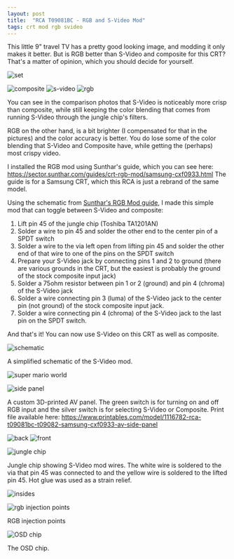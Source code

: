 ```yaml
---
layout: post
title:  "RCA T09081BC - RGB and S-Video Mod"
tags: crt mod rgb svideo
---
```

This little 9" travel TV has a pretty good looking image, and modding it only makes it better. But is RGB better than S-Video and composite for this CRT? That's a matter of opinion, which you should decide for yourself.

![set](/assets/img/IMG_1106_edited.JPG)

![composite](/assets/img/IMG_1023_edited.JPG)
![s-video](/assets/img/IMG_1034_edited.JPG)
![rgb](/assets/img/IMG_1046_edited.JPG)

You can see in the comparison photos that S-Video is noticeably more crisp than composite, while still keeping the color blending that comes from running S-Video through the jungle chip's filters.

RGB on the other hand, is a bit brighter (I compensated for that in the pictures) and the color accuracy is better. You do lose some of the color blending that S-Video and Composite have, while getting the (perhaps) most crispy video.

I installed the RGB mod using Sunthar's guide, which you can see here: https://sector.sunthar.com/guides/crt-rgb-mod/samsung-cxf0933.html The guide is for a Samsung CRT, which this RCA is just a rebrand of the same model.

Using the schematic from [Sunthar's RGB Mod guide](https://sector.sunthar.com/guides/crt-rgb-mod/samsung-cxf0933.html), I made this simple mod that can toggle between S-Video and composite:
1. Lift pin 45 of the jungle chip (Toshiba TA1201AN)
2. Solder a wire to pin 45 and solder the other end to the center pin of a SPDT switch
3. Solder a wire to the via left open from lifting pin 45 and solder the other end of that wire to one of the pins on the SPDT switch
4. Prepare your S-Video jack by connecting pins 1 and 2 to ground (there are various grounds in the CRT, but the easiest is probably the ground of the stock composite input jack)
5. Solder a 75ohm resistor between pin 1 or 2 (ground) and pin 4 (chroma) of the S-Video jack
6. Solder a wire connecting pin 3 (luma) of the S-Video jack to the center pin (not ground) of the stock composite input jack.
7. Solder a wire connecting pin 4 (chroma) of the S-Video jack to the last pin on the SPDT switch.

And that's it! You can now use S-Video on this CRT as well as composite.

![schematic](/assets/img/S-Video%20Mod_schem.png)

A simplified schematic of the S-Video mod.

![super mario world](/assets/img/IMG_20250710_140952.jpg)

![side panel](/assets/img/IMG_1007.JPG)

A custom 3D-printed AV panel. The green switch is for turning on and off RGB input and the silver switch is for selecting S-Video or Composite. Print file available here: https://www.printables.com/model/1116782-rca-t09081bc-t09082-samsung-cxf0933-av-side-panel

![back](/assets/img/IMG_1025.JPG)
![front](/assets/img/IMG_1031.JPG)

![jungle chip](/assets/img/IMG_20241221_124912.jpg)

Jungle chip showing S-Video mod wires. The white wire is soldered to the via that pin 45 was connected to and the yellow wire is soldered to the lifted pin 45. Hot glue was used as a strain relief.

![insides](/assets/img/IMG_20250710_140341.jpg)

![rgb injection points](/assets/img/IMG_20250710_140348.jpg)

RGB injection points

![OSD chip](/assets/img/IMG_20250710_140358.jpg)

The OSD chip.